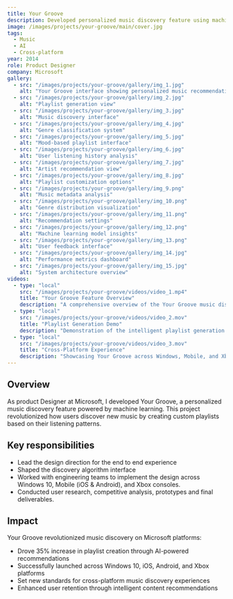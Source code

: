 ```yaml
---
title: Your Groove
description: Developed personalized music discovery feature using machine learning algorithms.
image: /images/projects/your-groove/main/cover.jpg
tags:
  - Music
  - AI
  - Cross-platform
year: 2014
role: Product Designer
company: Microsoft
gallery:
  - src: "/images/projects/your-groove/gallery/img_1.jpg"
    alt: "Your Groove interface showing personalized music recommendations"
  - src: "/images/projects/your-groove/gallery/img_2.jpg"
    alt: "Playlist generation view"
  - src: "/images/projects/your-groove/gallery/img_3.jpg"
    alt: "Music discovery interface"
  - src: "/images/projects/your-groove/gallery/img_4.jpg"
    alt: "Genre classification system"
  - src: "/images/projects/your-groove/gallery/img_5.jpg"
    alt: "Mood-based playlist interface"
  - src: "/images/projects/your-groove/gallery/img_6.jpg"
    alt: "User listening history analysis"
  - src: "/images/projects/your-groove/gallery/img_7.jpg"
    alt: "Artist recommendation view"
  - src: "/images/projects/your-groove/gallery/img_8.jpg"
    alt: "Playlist customization options"
  - src: "/images/projects/your-groove/gallery/img_9.png"
    alt: "Music metadata analysis"
  - src: "/images/projects/your-groove/gallery/img_10.png"
    alt: "Genre distribution visualization"
  - src: "/images/projects/your-groove/gallery/img_11.png"
    alt: "Recommendation settings"
  - src: "/images/projects/your-groove/gallery/img_12.png"
    alt: "Machine learning model insights"
  - src: "/images/projects/your-groove/gallery/img_13.png"
    alt: "User feedback interface"
  - src: "/images/projects/your-groove/gallery/img_14.jpg"
    alt: "Performance metrics dashboard"
  - src: "/images/projects/your-groove/gallery/img_15.jpg"
    alt: "System architecture overview"
videos:
  - type: "local"
    src: "/images/projects/your-groove/videos/video_1.mp4"
    title: "Your Groove Feature Overview"
    description: "A comprehensive overview of the Your Groove music discovery feature"
  - type: "local"
    src: "/images/projects/your-groove/videos/video_2.mov"
    title: "Playlist Generation Demo"
    description: "Demonstration of the intelligent playlist generation system"
  - type: "local"
    src: "/images/projects/your-groove/videos/video_3.mov"
    title: "Cross-Platform Experience"
    description: "Showcasing Your Groove across Windows, Mobile, and Xbox platforms"
---
```


## Overview

As product Designer at Microsoft, I developed Your Groove, a personalized music discovery feature powered by machine learning. This project revolutionized how users discover new music by creating custom playlists based on their listening patterns.

## Key responsibilities

- Lead the design direction for the end to end experience
- Shaped the discovery algorithm interface
- Worked with engineering teams to implement the design across Windows 10, Mobile (iOS & Android), and Xbox consoles.
- Conducted user research, competitive analysis, prototypes and final deliverables.

## Impact

Your Groove revolutionized music discovery on Microsoft platforms:
- Drove 35% increase in playlist creation through AI-powered recommendations
- Successfully launched across Windows 10, iOS, Android, and Xbox platforms
- Set new standards for cross-platform music discovery experiences
- Enhanced user retention through intelligent content recommendations
